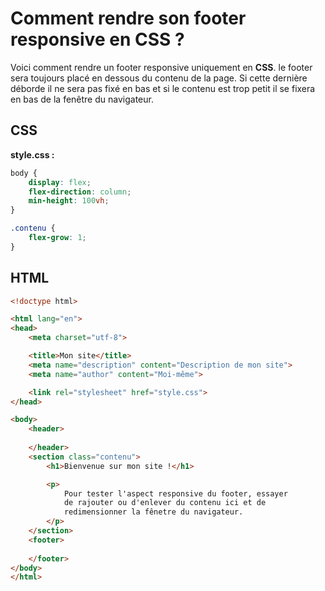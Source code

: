 # Comment rendre son footer responsive en CSS ?

Voici comment rendre un footer responsive uniquement en **CSS**.  le footer sera toujours placé en dessous du contenu de la page. Si cette dernière déborde il ne sera pas fixé en bas et si le contenu est trop petit il se fixera en bas de la fenêtre du navigateur.

## CSS

**style.css :**
```css
body {
	display: flex;
	flex-direction: column;
	min-height: 100vh;
}

.contenu {
	flex-grow: 1;
}
```

## HTML

```html
<!doctype html>

<html lang="en">
<head>
	<meta charset="utf-8">

	<title>Mon site</title>
	<meta name="description" content="Description de mon site">
	<meta name="author" content="Moi-même">

	<link rel="stylesheet" href="style.css">
</head>

<body>
	<header>
		
	</header>
	<section class="contenu">
		<h1>Bienvenue sur mon site !</h1>

		<p>
			Pour tester l'aspect responsive du footer, essayer 
			de rajouter ou d'enlever du contenu ici et de 
			redimensionner la fênetre du navigateur.
		</p>
	</section>
	<footer>
		
	</footer>
</body>
</html>
````
